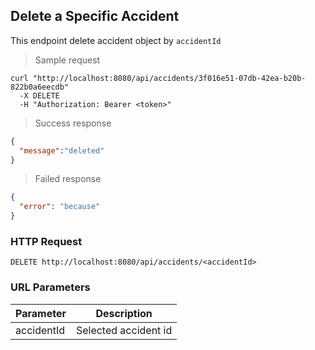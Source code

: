 ## Delete a Specific Accident
This endpoint delete accident object by <code>accidentId</code>

> Sample request 

```shell
curl "http://localhost:8080/api/accidents/3f016e51-07db-42ea-b20b-822b0a6eecdb"
  -X DELETE
  -H "Authorization: Bearer <token>"
```

> Success response

```json
{
  "message":"deleted"
}
```

> Failed response

```json
{
  "error": "because"
}
```

### HTTP Request

`DELETE http://localhost:8080/api/accidents/<accidentId>`

### URL Parameters

Parameter | Description
--------- | -----------
accidentId | Selected accident id